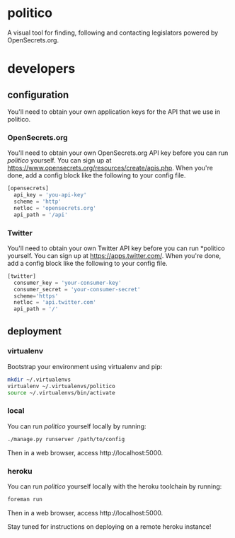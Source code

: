# politico

A visual tool for finding, following and contacting legislators powered by
OpenSecrets.org.

# developers

## configuration

You'll need to obtain your own application keys for the API that we use in
politico.

### OpenSecrets.org

You'll need to obtain your own OpenSecrets.org API key before you can run
*politico* yourself. You can sign up at
https://www.opensecrets.org/resources/create/apis.php. When you're done, add a
config block like the following to your config file.

```python
[opensecrets]
  api_key = 'you-api-key'
  scheme = 'http'
  netloc = 'opensecrets.org'
  api_path = '/api'
```

### Twitter

You'll need to obtain your own Twitter API key before you can run *politico
yourself. You can sign up at https://apps.twitter.com/. When you're done, add a
config block like the following to your config file.

```python
[twitter]
  consumer_key = 'your-consumer-key'
  consumer_secret = 'your-consumer-secret'
  scheme='https'
  netloc = 'api.twitter.com'
  api_path = '/'
```

## deployment

### virtualenv

Bootstrap your environment using virtualenv and pip:

```bash
mkdir ~/.virtualenvs
virtualenv ~/.virtualenvs/politico
source ~/.virtualenvs/bin/activate
```

### local

You can run *politico* yourself locally by running:

```bash
./manage.py runserver /path/to/config
```

Then in a web browser, access http://localhost:5000.

### heroku

You can run *politico* yourself locally with the heroku toolchain by running:

```bash
foreman run
```

Then in a web browser, access http://localhost:5000.

Stay tuned for instructions on deploying on a remote heroku instance!
